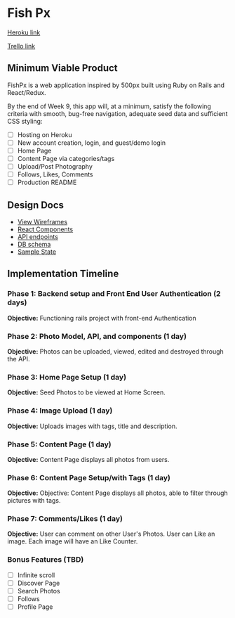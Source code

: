 # Fish Px

[Heroku link][heroku]

[Trello link][trello]

[heroku]: https://fishpx.herokuapp.com/
[trello]: https://trello.com/b/XknjQKGQ/fish-px

## Minimum Viable Product

FishPx is a web application inspired by 500px built using Ruby on Rails and React/Redux.

By the end of Week 9, this app will, at a minimum, satisfy the following criteria with smooth, bug-free navigation, adequate seed data and sufficient CSS styling:

- [ ] Hosting on Heroku
- [ ] New account creation, login, and guest/demo login
- [ ] Home Page
- [ ] Content Page via categories/tags
- [ ] Upload/Post Photography
- [ ] Follows, Likes, Comments
- [ ] Production README

## Design Docs
* [View Wireframes][wireframes]
* [React Components][components]
* [API endpoints][api-endpoints]
* [DB schema][schema]
* [Sample State][sample-state]

[wireframes]: ./wireframes
[components]: ./component-hierarchy.md
[sample-state]: ./sample-state.md
[api-endpoints]: ./api-endpoints.md
[schema]: ./schema.md

## Implementation Timeline

### Phase 1: Backend setup and Front End User Authentication (2 days)

**Objective:** Functioning rails project with front-end Authentication

### Phase 2: Photo Model, API, and components (1 day)

**Objective:** Photos can be uploaded, viewed, edited and destroyed through
the API.

### Phase 3: Home Page Setup (1 day)

**Objective:** Seed Photos to be viewed at Home Screen.

### Phase 4: Image Upload (1 day)

**Objective:** Uploads images with tags, title and description.

### Phase 5: Content Page (1 day)

**Objective:** Content Page displays all photos from users.

### Phase 6: Content Page Setup/with Tags (1 day)

**Objective:**  Objective: Content Page displays all photos, able to filter through pictures with tags.

### Phase 7: Comments/Likes (1 day)

**Objective:** User can comment on other User's Photos. User can Like an image. Each image will have an Like Counter.



### Bonus Features (TBD)
- [ ] Infinite scroll
- [ ] Discover Page
- [ ] Search Photos
- [ ] Follows
- [ ] Profile Page
